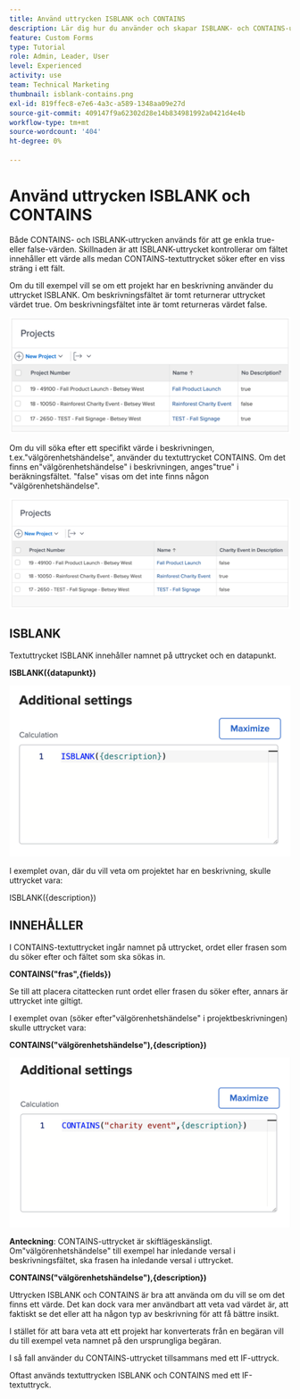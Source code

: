 ```yaml
---
title: Använd uttrycken ISBLANK och CONTAINS
description: Lär dig hur du använder och skapar ISBLANK- och CONTAINS-uttrycken i ett beräkningsfält i Adobe [!DNL Workfront].
feature: Custom Forms
type: Tutorial
role: Admin, Leader, User
level: Experienced
activity: use
team: Technical Marketing
thumbnail: isblank-contains.png
exl-id: 819ffec8-e7e6-4a3c-a589-1348aa09e27d
source-git-commit: 409147f9a62302d28e14b834981992a0421d4e4b
workflow-type: tm+mt
source-wordcount: '404'
ht-degree: 0%

---
```


# Använd uttrycken ISBLANK och CONTAINS

Både CONTAINS- och ISBLANK-uttrycken används för att ge enkla true- eller false-värden. Skillnaden är att ISBLANK-uttrycket kontrollerar om fältet innehåller ett värde alls medan CONTAINS-textuttrycket söker efter en viss sträng i ett fält.

Om du till exempel vill se om ett projekt har en beskrivning använder du uttrycket ISBLANK. Om beskrivningsfältet är tomt returnerar uttrycket värdet true. Om beskrivningsfältet inte är tomt returneras värdet false.

![Arbetsbelastningsutjämnare med utnyttjanderapport](assets/isblank01.png)

Om du vill söka efter ett specifikt värde i beskrivningen, t.ex.&quot;välgörenhetshändelse&quot;, använder du textuttrycket CONTAINS. Om det finns en&quot;välgörenhetshändelse&quot; i beskrivningen, anges&quot;true&quot; i beräkningsfältet. &quot;false&quot; visas om det inte finns någon &quot;välgörenhetshändelse&quot;.

![Arbetsbelastningsutjämnare med utnyttjanderapport](assets/isblank02.png)

## ISBLANK

Textuttrycket ISBLANK innehåller namnet på uttrycket och en datapunkt.

**ISBLANK({datapunkt})**

![Arbetsbelastningsutjämnare med utnyttjanderapport](assets/isblank03.png)

I exemplet ovan, där du vill veta om projektet har en beskrivning, skulle uttrycket vara:

ISBLANK({description})

## INNEHÅLLER

I CONTAINS-textuttrycket ingår namnet på uttrycket, ordet eller frasen som du söker efter och fältet som ska sökas in.

**CONTAINS(&quot;fras&quot;,{fields})**

Se till att placera citattecken runt ordet eller frasen du söker efter, annars är uttrycket inte giltigt.

I exemplet ovan (söker efter&quot;välgörenhetshändelse&quot; i projektbeskrivningen) skulle uttrycket vara:

**CONTAINS(&quot;välgörenhetshändelse&quot;),{description})**

![Arbetsbelastningsutjämnare med utnyttjanderapport](assets/isblank04.png)

**Anteckning**: CONTAINS-uttrycket är skiftlägeskänsligt. Om&quot;välgörenhetshändelse&quot; till exempel har inledande versal i beskrivningsfältet, ska frasen ha inledande versal i uttrycket.

**CONTAINS(&quot;välgörenhetshändelse&quot;),{description})**

Uttrycken ISBLANK och CONTAINS är bra att använda om du vill se om det finns ett värde. Det kan dock vara mer användbart att veta vad värdet är, att faktiskt se det eller att ha någon typ av beskrivning för att få bättre insikt.

I stället för att bara veta att ett projekt har konverterats från en begäran vill du till exempel veta namnet på den ursprungliga begäran.

I så fall använder du CONTAINS-uttrycket tillsammans med ett IF-uttryck.

Oftast används textuttrycken ISBLANK och CONTAINS med ett IF-textuttryck.
